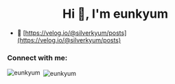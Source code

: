 <h1 align="center">Hi 👋, I'm eunkyum</h1>

- 📝 [https://velog.io/@silverkyum/posts](https://velog.io/@silverkyum/posts)

<h3 align="left">Connect with me:</h3>
<p align="left">
</p>


<p><img align="left" src="https://github-readme-stats.vercel.app/api/top-langs?username=eunkyum&show_icons=true&locale=en&layout=compact" alt="eunkyum" /></p>

<p>&nbsp;<img align="center" src="https://github-readme-stats.vercel.app/api?username=eunkyum&show_icons=true&locale=en" alt="eunkyum" /></p>
